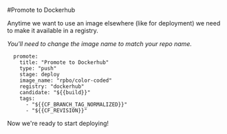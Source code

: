 #Promote to Dockerhub

Anytime we want to use an image elsewhere (like for deployment) we need to make it available in a registry. 

*You'll need to change the image name to match your repo name.*

```
  promote:
    title: "Promote to Dockerhub"
    type: "push"
    stage: deploy
    image_name: "rpbo/color-coded"
    registry: "dockerhub"
    candidate: "${{build}}"
    tags:
      - "${{CF_BRANCH_TAG_NORMALIZED}}"
      - "${{CF_REVISION}}"
```

Now we're ready to start deploying!